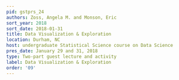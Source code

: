 ```yaml
---
pid: gstprs_24
authors: Zoss, Angela M. and Monson, Eric
sort_year: 2018
sort_date: 2018-01-31
title: Data Visualization & Exploration
location: Durham, NC
host: undergraduate Statistical Science course on Data Science
pres_date: January 29 and 31, 2018
type: Two-part guest lecture and activity
label: Data Visualization & Exploration
order: '09'
---
```

